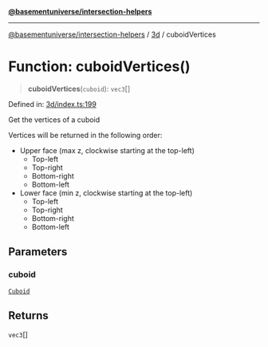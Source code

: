 [**@basementuniverse/intersection-helpers**](../../README.md)

***

[@basementuniverse/intersection-helpers](../../README.md) / [3d](../README.md) / cuboidVertices

# Function: cuboidVertices()

> **cuboidVertices**(`cuboid`): `vec3`[]

Defined in: [3d/index.ts:199](https://github.com/basementuniverse/intersection-helpers/blob/98a1762f467a7b92d986d7a09e3582c961f718d2/src/3d/index.ts#L199)

Get the vertices of a cuboid

Vertices will be returned in the following order:
- Upper face (max z, clockwise starting at the top-left)
  - Top-left
  - Top-right
  - Bottom-right
  - Bottom-left
- Lower face (min z, clockwise starting at the top-left)
  - Top-left
  - Top-right
  - Bottom-right
  - Bottom-left

## Parameters

### cuboid

[`Cuboid`](../types/type-aliases/Cuboid.md)

## Returns

`vec3`[]
